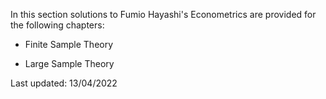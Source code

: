 In this section solutions to Fumio Hayashi's Econometrics are provided for the following chapters:

- Finite Sample Theory

- Large Sample Theory

Last updated: 13/04/2022
